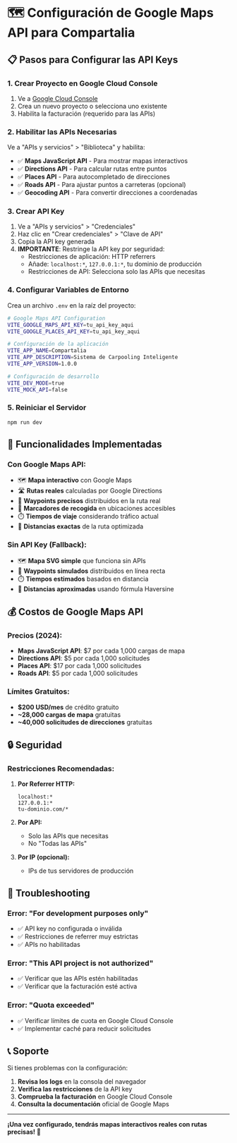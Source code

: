 # 🗺️ Configuración de Google Maps API para Compartalia

## 📋 Pasos para Configurar las API Keys

### 1. **Crear Proyecto en Google Cloud Console**

1. Ve a [Google Cloud Console](https://console.cloud.google.com/)
2. Crea un nuevo proyecto o selecciona uno existente
3. Habilita la facturación (requerido para las APIs)

### 2. **Habilitar las APIs Necesarias**

Ve a "APIs y servicios" > "Biblioteca" y habilita:

- ✅ **Maps JavaScript API** - Para mostrar mapas interactivos
- ✅ **Directions API** - Para calcular rutas entre puntos
- ✅ **Places API** - Para autocompletado de direcciones
- ✅ **Roads API** - Para ajustar puntos a carreteras (opcional)
- ✅ **Geocoding API** - Para convertir direcciones a coordenadas

### 3. **Crear API Key**

1. Ve a "APIs y servicios" > "Credenciales"
2. Haz clic en "Crear credenciales" > "Clave de API"
3. Copia la API key generada
4. **IMPORTANTE**: Restringe la API key por seguridad:
   - Restricciones de aplicación: HTTP referrers
   - Añade: `localhost:*`, `127.0.0.1:*`, tu dominio de producción
   - Restricciones de API: Selecciona solo las APIs que necesitas

### 4. **Configurar Variables de Entorno**

Crea un archivo `.env` en la raíz del proyecto:

```bash
# Google Maps API Configuration
VITE_GOOGLE_MAPS_API_KEY=tu_api_key_aqui
VITE_GOOGLE_PLACES_API_KEY=tu_api_key_aqui

# Configuración de la aplicación
VITE_APP_NAME=Compartalia
VITE_APP_DESCRIPTION=Sistema de Carpooling Inteligente
VITE_APP_VERSION=1.0.0

# Configuración de desarrollo
VITE_DEV_MODE=true
VITE_MOCK_API=false
```

### 5. **Reiniciar el Servidor**

```bash
npm run dev
```

## 🔧 Funcionalidades Implementadas

### **Con Google Maps API:**
- 🗺️ **Mapa interactivo** con Google Maps
- 🛣️ **Rutas reales** calculadas por Google Directions
- 📍 **Waypoints precisos** distribuidos en la ruta real
- 🚗 **Marcadores de recogida** en ubicaciones accesibles
- ⏱️ **Tiempos de viaje** considerando tráfico actual
- 📏 **Distancias exactas** de la ruta optimizada

### **Sin API Key (Fallback):**
- 🗺️ **Mapa SVG simple** que funciona sin APIs
- 📍 **Waypoints simulados** distribuidos en línea recta
- ⏱️ **Tiempos estimados** basados en distancia
- 📏 **Distancias aproximadas** usando fórmula Haversine

## 💰 Costos de Google Maps API

### **Precios (2024):**
- **Maps JavaScript API**: $7 por cada 1,000 cargas de mapa
- **Directions API**: $5 por cada 1,000 solicitudes
- **Places API**: $17 por cada 1,000 solicitudes
- **Roads API**: $5 por cada 1,000 solicitudes

### **Límites Gratuitos:**
- **$200 USD/mes** de crédito gratuito
- **~28,000 cargas de mapa** gratuitas
- **~40,000 solicitudes de direcciones** gratuitas

## 🔒 Seguridad

### **Restricciones Recomendadas:**

1. **Por Referrer HTTP:**
   ```
   localhost:*
   127.0.0.1:*
   tu-dominio.com/*
   ```

2. **Por API:**
   - Solo las APIs que necesitas
   - No "Todas las APIs"

3. **Por IP (opcional):**
   - IPs de tus servidores de producción

## 🚨 Troubleshooting

### **Error: "For development purposes only"**
- ✅ API key no configurada o inválida
- ✅ Restricciones de referrer muy estrictas
- ✅ APIs no habilitadas

### **Error: "This API project is not authorized"**
- ✅ Verificar que las APIs estén habilitadas
- ✅ Verificar que la facturación esté activa

### **Error: "Quota exceeded"**
- ✅ Verificar límites de cuota en Google Cloud Console
- ✅ Implementar caché para reducir solicitudes

## 📞 Soporte

Si tienes problemas con la configuración:

1. **Revisa los logs** en la consola del navegador
2. **Verifica las restricciones** de la API key
3. **Comprueba la facturación** en Google Cloud Console
4. **Consulta la documentación** oficial de Google Maps

---

**¡Una vez configurado, tendrás mapas interactivos reales con rutas precisas! 🎉**
